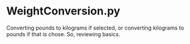 # WeightConversion.py
Converting pounds to kilograms if selected, or converting kilograms to pounds if that is chose. So, reviewing basics.
